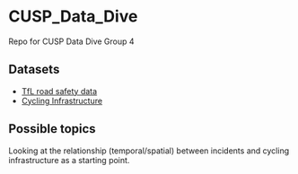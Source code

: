# CUSP_Data_Dive
Repo for CUSP Data Dive Group 4

## Datasets

- [TfL road safety data](https://tfl.gov.uk/corporate/publications-and-reports/road-safety)
- [Cycling Infrastructure](https://cycling.data.tfl.gov.uk/)

## Possible topics

Looking at the relationship (temporal/spatial) between incidents and cycling infrastructure as a starting point.
